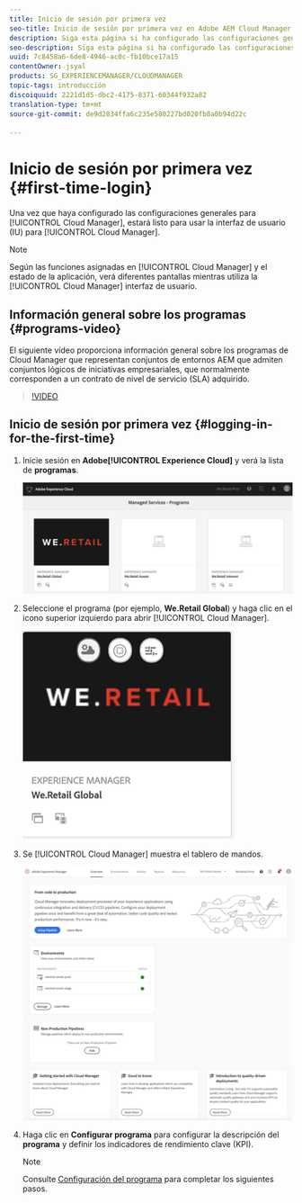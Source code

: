 ```yaml
---
title: Inicio de sesión por primera vez
seo-title: Inicio de sesión por primera vez en Adobe AEM Cloud Manager
description: Siga esta página si ha configurado las configuraciones generales y está listo para usar Cloud Manager por primera vez.
seo-description: Siga esta página si ha configurado las configuraciones generales y está listo para usar Adobe AEM Cloud Manager por primera vez.
uuid: 7c8458a6-6de8-4946-ac0c-fb10bce17a15
contentOwner: jsyal
products: SG_EXPERIENCEMANAGER/CLOUDMANAGER
topic-tags: introducción
discoiquuid: 2221d1d5-dbc2-4175-8371-60344f932a82
translation-type: tm+mt
source-git-commit: de9d2834ffa6c235e580227bd020fb8a0b94d22c

---
```



# Inicio de sesión por primera vez {#first-time-login}

Una vez que haya configurado las configuraciones generales para [!UICONTROL Cloud Manager], estará listo para usar la interfaz de usuario (IU) para [!UICONTROL Cloud Manager].

>[!NOTE]
>
>Según las funciones asignadas en [!UICONTROL Cloud Manager] y el estado de la aplicación, verá diferentes pantallas mientras utiliza la [!UICONTROL Cloud Manager] interfaz de usuario.

## Información general sobre los programas {#programs-video}

El siguiente vídeo proporciona información general sobre los programas de Cloud Manager que representan conjuntos de entornos AEM que admiten conjuntos lógicos de iniciativas empresariales, que normalmente corresponden a un contrato de nivel de servicio (SLA) adquirido.

>[!VIDEO](https://video.tv.adobe.com/v/26313/?captions=spa)

## Inicio de sesión por primera vez {#logging-in-for-the-first-time}

1. Inicie sesión en **Adobe[!UICONTROL Experience Cloud]** y verá la lista de **programas**.

   ![](assets/screen_shot_2018-06-04at120643pm.png)

1. Seleccione el programa (por ejemplo, **We.Retail Global**) y haga clic en el icono superior izquierdo para abrir [!UICONTROL Cloud Manager].

   ![](assets/screen_shot_2018-06-04at12611pm.png)

1. Se [!UICONTROL Cloud Manager] muestra el tablero de mandos.

   ![](assets/FirstLogin1.png)

1. Haga clic en **Configurar programa** para configurar la descripción del **programa** y definir los indicadores de rendimiento clave (KPI).

   >[!NOTE]
   >
   >Consulte [Configuración del programa](https://helpx.adobe.com/experience-manager/cloud-manager/using/setting-up-program.html) para completar los siguientes pasos.